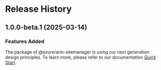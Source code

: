 # Release History
    
## 1.0.0-beta.1 (2025-03-14)

### Features Added

The package of @azure/arm-sitemanager is using our next generation design principles. To learn more, please refer to our documentation [Quick Start](https://aka.ms/azsdk/js/mgmt/quickstart).
